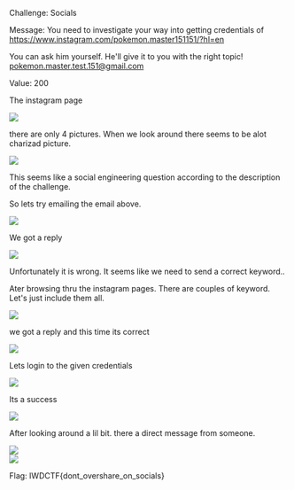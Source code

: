 Challenge: Socials

Message: You need to investigate your way into getting credentials of https://www.instagram.com/pokemon.master151151/?hl=en

You can ask him yourself. He'll give it to you with the right topic! pokemon.master.test.151@gmail.com

Value: 200

The instagram page

<img src="https://github.com/CSBCTF/IWDCTF/blob/338c0e5b7a559c3f598ad73236c3c2cd02d10137/Miscellaneous/Socials/files/Capture.PNG">

there are only 4 pictures. When we look around there seems to be alot charizad picture.

<img src="https://github.com/CSBCTF/IWDCTF/blob/338c0e5b7a559c3f598ad73236c3c2cd02d10137/Miscellaneous/Socials/files/Capture1.PNG">

This seems like a social engineering question according to the description of the challenge.

So lets try emailing the email above. 

<img src="https://github.com/CSBCTF/IWDCTF/blob/338c0e5b7a559c3f598ad73236c3c2cd02d10137/Miscellaneous/Socials/files/Capture10.PNG">

We got a reply

<img src="https://github.com/CSBCTF/IWDCTF/blob/338c0e5b7a559c3f598ad73236c3c2cd02d10137/Miscellaneous/Socials/files/Capture11.PNG">


Unfortunately it is wrong. It seems like we need to send a correct keyword..


Ater browsing thru the instagram pages. There are couples of keyword. Let's just include them all.

<img src="https://github.com/CSBCTF/IWDCTF/blob/338c0e5b7a559c3f598ad73236c3c2cd02d10137/Miscellaneous/Socials/files/Capture14.PNG">

we got a reply and this time its correct

<img src="https://github.com/CSBCTF/IWDCTF/blob/338c0e5b7a559c3f598ad73236c3c2cd02d10137/Miscellaneous/Socials/files/Capture15.PNG">

Lets login to the given credentials

<img src="https://github.com/CSBCTF/IWDCTF/blob/338c0e5b7a559c3f598ad73236c3c2cd02d10137/Miscellaneous/Socials/files/Capture16.PNG">

Its a success

<img src="https://github.com/CSBCTF/IWDCTF/blob/338c0e5b7a559c3f598ad73236c3c2cd02d10137/Miscellaneous/Socials/files/Capture17.PNG">

After looking around a lil bit. there a direct message from someone.

<img src="https://github.com/CSBCTF/IWDCTF/blob/338c0e5b7a559c3f598ad73236c3c2cd02d10137/Miscellaneous/Socials/files/Capture18.PNG">
<br>
<img src="https://github.com/CSBCTF/IWDCTF/blob/338c0e5b7a559c3f598ad73236c3c2cd02d10137/Miscellaneous/Socials/files/Capture19.PNG">

Flag: IWDCTF{dont_overshare_on_socials}







